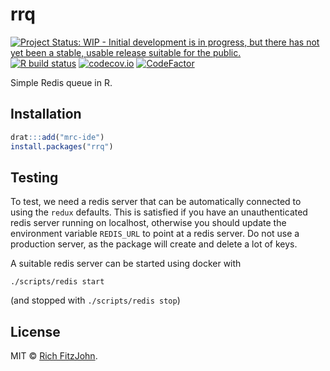 # rrq

<!-- badges: start -->
[![Project Status: WIP - Initial development is in progress, but there has not yet been a stable, usable release suitable for the public.](http://www.repostatus.org/badges/latest/wip.svg)](http://www.repostatus.org/#wip)
[![R build status](https://github.com/mrc-ide/rrq/workflows/R-CMD-check/badge.svg)](https://github.com/mrc-ide/rrq/actions)
[![codecov.io](https://codecov.io/github/mrc-ide/rrq/coverage.svg?branch=master)](https://codecov.io/github/mrc-ide/rrq?branch=master)
[![CodeFactor](https://www.codefactor.io/repository/github/mrc-ide/rrq/badge)](https://www.codefactor.io/repository/github/mrc-ide/rrq)
<!-- badges: end -->

Simple Redis queue in R.

## Installation

```r
drat:::add("mrc-ide")
install.packages("rrq")
```

## Testing

To test, we need a redis server that can be automatically connected to using the `redux` defaults.  This is satisfied if you have an unauthenticated redis server running on localhost, otherwise you should update the environment variable `REDIS_URL` to point at a redis server.  Do not use a production server, as the package will create and delete a lot of keys.

A suitable redis server can be started using docker with

```
./scripts/redis start
```

(and stopped with `./scripts/redis stop`)

## License

MIT © [Rich FitzJohn](https://github.com/richfitz).
